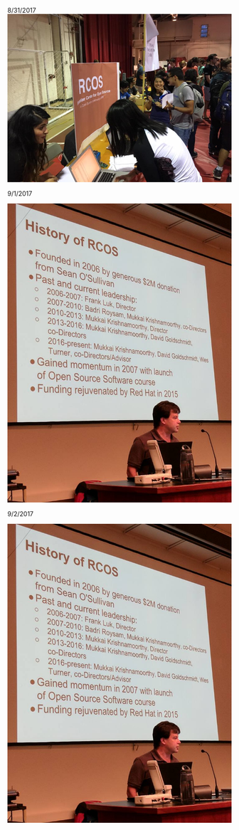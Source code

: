 8/31/2017 
![alt text](https://github.com/rcos/Photos/blob/master/Photos-Fall2017/activity-fair.jpg "Activity Fair")

9/1/2017

![alt text](https://github.com/rcos/Photos/blob/master/Photos-Fall2017/firstday-p1.jpg "First Day Prof. Turner")

9/2/2017

![alt text](https://github.com/rcos/Photos/blob/master/Photos-Fall2017/firstday-p1.jpg "First Day Eager Students")
